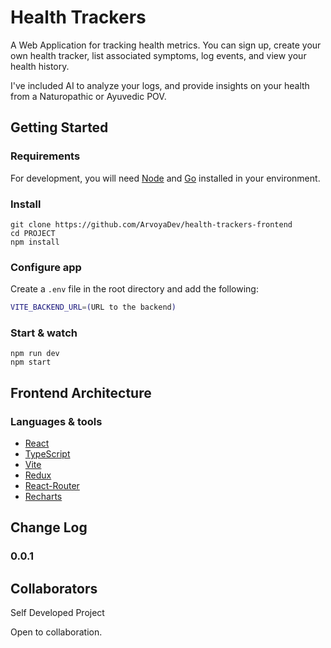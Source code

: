 # Health Trackers

A Web Application for tracking health metrics. You can sign up, create your own
health tracker, list associated symptoms, log events, and view your health history.

I've included AI to analyze your logs, and provide insights on your health from
a Naturopathic or Ayuvedic POV.

## Getting Started

### Requirements

For development, you will need [Node](http://nodejs.org/) and [Go](https://golang.org/)
installed in your environment.

### Install

    git clone https://github.com/ArvoyaDev/health-trackers-frontend
    cd PROJECT
    npm install

### Configure app

Create a `.env` file in the root directory and add the following:

```bash
VITE_BACKEND_URL=(URL to the backend)
```

### Start & watch

    npm run dev
    npm start

## Frontend Architecture

### Languages & tools

- [React](https://reactjs.org/)
- [TypeScript](https://www.typescriptlang.org/)
- [Vite](https://vitejs.dev/)
- [Redux](https://redux.js.org/)
- [React-Router](https://reactrouter.com/)
- [Recharts](https://recharts.org/)

## Change Log

### 0.0.1

## Collaborators

Self Developed Project

Open to collaboration.
